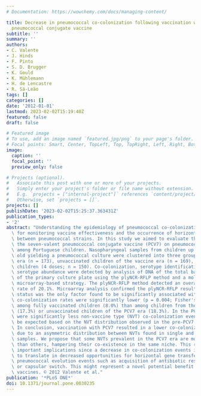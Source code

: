 ```yaml
---
# Documentation: https://wowchemy.com/docs/managing-content/

title: Decrease in pneumococcal co-colonization following vaccination with the seven-valent
  pneumococcal conjugate vaccine
subtitle: ''
summary: ''
authors:
- C. Valente
- J. Hinds
- F. Pinto
- S. D. Brugger
- K. Gould
- K. Mühlemann
- H. de Lencastre
- R. Sá-Leão
tags: []
categories: []
date: '2012-01-01'
lastmod: 2023-02-02T15:19:40Z
featured: false
draft: false

# Featured image
# To use, add an image named `featured.jpg/png` to your page's folder.
# Focal points: Smart, Center, TopLeft, Top, TopRight, Left, Right, BottomLeft, Bottom, BottomRight.
image:
  caption: ''
  focal_point: ''
  preview_only: false

# Projects (optional).
#   Associate this post with one or more of your projects.
#   Simply enter your project's folder or file name without extension.
#   E.g. `projects = ["internal-project"]` references `content/project/deep-learning/index.md`.
#   Otherwise, set `projects = []`.
projects: []
publishDate: '2023-02-02T15:25:37.363431Z'
publication_types:
- '2'
abstract: "Understanding the epidemiology of pneumococcal co-colonization is important\
  \ for monitoring vaccine effectiveness and the occurrence of horizontal gene transfer\
  \ between pneumococcal strains. In this study we aimed to evaluate the impact of\
  \ the seven-valent pneumococcal conjugate vaccine (PCV7) on pneumococcal co-colonization\
  \ among Portuguese children. Nasopharyngeal samples from children up to 6 years\
  \ old yielding a pneumococcal culture were clustered into three groups: pre-vaccine\
  \ era (n = 173), unvaccinated children of the vaccine era (n = 169), and fully vaccinated\
  \ children (4 doses; n = 150). Co-colonization, serotype identification, and relative\
  \ serotype abundance were detected by analysis of DNA of the total bacterial growth\
  \ of the primary culture plate using the plyNCR-RFLP method and a molecular serotyping\
  \ microarray-based strategy. The plyNCR-RFLP method detected an overall co-colonization\
  \ rate of 20.1%. Microarray analysis confirmed the plyNCR-RFLP results. Vaccination\
  \ status was the only factor found to be significantly associated with co-colonization:\
  \ co-colonization rates were significantly lower (p = 0.004; Fisher's exact test)\
  \ among fully vaccinated children (8.0%) than among children from the pre-PCV7 era\
  \ (17.3%) or unvaccinated children of the PCV7 era (18.3%). In the PCV7 era there\
  \ were significantly less non-vaccine type (NVT) co-colonization events than would\
  \ be expected based on the NVT distribution observed in the pre-PCV7 era (p = 0.024).\
  \ In conclusion, vaccination with PCV7 resulted in a lower co-colonization rate\
  \ due to an asymmetric distribution between NVTs found in single and co-colonized\
  \ samples. We propose that some NVTs prevalent in the PCV7 era are more competitive\
  \ than others, hampering their co-existence in the same niche. This result may have\
  \ important implications since a decrease in co-colonization events is expected\
  \ to translate in decreased opportunities for horizontal gene transfer, hindering\
  \ pneumococcal evolution events such as acquisition of antibiotic resistance determinants\
  \ or capsular switch. This might represent a novel potential benefit of conjugate\
  \ vaccines. © 2012 Valente et al."
publication: '*PLoS ONE*'
doi: 10.1371/journal.pone.0030235
---
```

